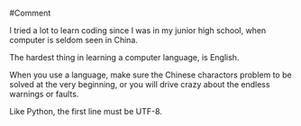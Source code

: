 #Comment

I tried a lot to learn coding since I was in my junior high school, when computer is seldom seen in China.

The hardest thing in learning a computer language, is English.

When you use a language, make sure the Chinese charactors problem to be solved at the very beginning, or you will drive crazy about the endless warnings or faults.

Like Python, the first line must be UTF-8.